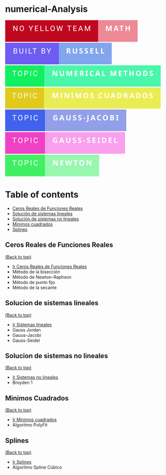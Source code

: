 # numerical-Analysis
![no-yellow-team](assets/badges/no-yellow-team-math.svg)
![no-yellow-team](assets/badges/built-by-russell.svg)
![no-yellow-team](assets/badges/topic-numerical-methods.svg)
![no-yellow-team](assets/badges/topic-minimos-cuadrados.svg)
![no-yellow-team](assets/badges/topic-gauss-jacobi.svg)
![no-yellow-team](assets/badges/topic-gauss-seidel.svg)
![no-yellow-team](assets/badges/topic-newton.svg)

# Table of contents

- [Ceros Reales de Funciones Reales](#ceros-reales-de-funciones-reales)
- [Solución de sistemas lineales](#solucion-de-sistemas-lineales)
- [Solución de sistemas no lineales](#solucion-de-sistemas-no-lineales)
- [Minimos cuadrados](#minimos-cuadrados)
- [Splines](#splines)


## Ceros Reales de Funciones Reales
[(Back to top)](#table-of-contents)
- [Ir Ceros Reales de Funciones Reales](/algorithms/CerosReales-FuncionesReales/README.md)
- Método de la bisección
- Método de Newton-Raphson
- Método de punto fijo
- Método de la secante

## Solucion de sistemas lineales
[(Back to top)](#table-of-contents)
- [Ir Sistemas lineales](/algorithms/sistemaLineales/README.md)
- Gauss Jordan
- Gauus-Jacobi
- Gauss-Seidel

## Solucion de sistemas no lineales
[(Back to top)](#table-of-contents)
- [Ir Sistemas no lineales](/algorithms/sistemasNoLineales/README.md)
- Broyden 1

## Minimos Cuadrados
[(Back to top)](#table-of-contents)
- [Ir Minimos cuadrados](/algorithms/MinimosCuadrados/README.md)
- Algoritmo PolyFit


## Splines
[(Back to top)](#table-of-contents)
- [Ir Splines](/algorithms/splines/README.md)
- Algoritmo Spline Cúbico